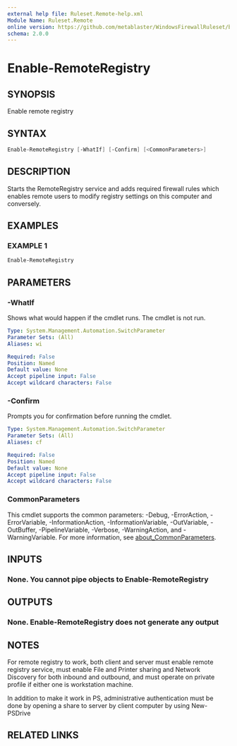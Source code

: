 ```yaml
---
external help file: Ruleset.Remote-help.xml
Module Name: Ruleset.Remote
online version: https://github.com/metablaster/WindowsFirewallRuleset/blob/master/Modules/Ruleset.Remote/Help/en-US/Enable-RemoteRegistry.md
schema: 2.0.0
---
```


# Enable-RemoteRegistry

## SYNOPSIS

Enable remote registry

## SYNTAX

```powershell
Enable-RemoteRegistry [-WhatIf] [-Confirm] [<CommonParameters>]
```

## DESCRIPTION

Starts the RemoteRegistry service and adds required firewall rules
which enables remote users to modify registry settings on this computer and conversely.

## EXAMPLES

### EXAMPLE 1

```powershell
Enable-RemoteRegistry
```

## PARAMETERS

### -WhatIf

Shows what would happen if the cmdlet runs.
The cmdlet is not run.

```yaml
Type: System.Management.Automation.SwitchParameter
Parameter Sets: (All)
Aliases: wi

Required: False
Position: Named
Default value: None
Accept pipeline input: False
Accept wildcard characters: False
```

### -Confirm

Prompts you for confirmation before running the cmdlet.

```yaml
Type: System.Management.Automation.SwitchParameter
Parameter Sets: (All)
Aliases: cf

Required: False
Position: Named
Default value: None
Accept pipeline input: False
Accept wildcard characters: False
```

### CommonParameters

This cmdlet supports the common parameters: -Debug, -ErrorAction, -ErrorVariable, -InformationAction, -InformationVariable, -OutVariable, -OutBuffer, -PipelineVariable, -Verbose, -WarningAction, and -WarningVariable. For more information, see [about_CommonParameters](http://go.microsoft.com/fwlink/?LinkID=113216).

## INPUTS

### None. You cannot pipe objects to Enable-RemoteRegistry

## OUTPUTS

### None. Enable-RemoteRegistry does not generate any output

## NOTES

For remote registry to work, both client and server must enable remote registry service,
must enable File and Printer sharing and Network Discovery for both inbound and outbound,
and must operate on private profile if either one is workstation machine.

In addition to make it work in PS, administrative authentication must be done by opening a share
to server by client computer by using New-PSDrive

## RELATED LINKS
